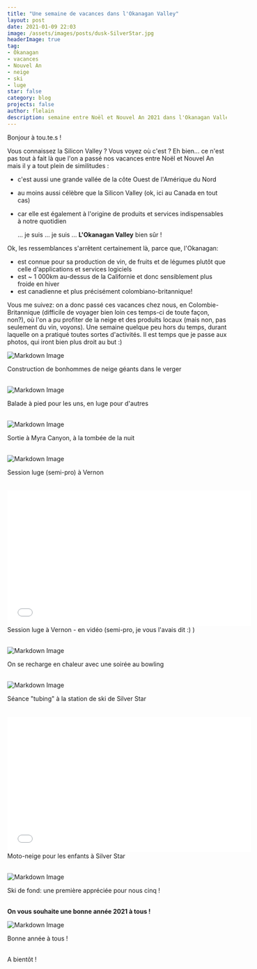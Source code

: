 ```yaml
---
title: "Une semaine de vacances dans l'Okanagan Valley"
layout: post
date: 2021-01-09 22:03
image: /assets/images/posts/dusk-SilverStar.jpg
headerImage: true
tag:
- Okanagan
- vacances
- Nouvel An
- neige
- ski
- luge
star: false
category: blog
projects: false
author: flelain
description: semaine entre Noël et Nouvel An 2021 dans l'Okanagan Valley, BC
---
```


Bonjour à tou.te.s !

Vous connaissez la Silicon Valley ? Vous voyez où c'est ? Eh bien... ce n'est pas tout à fait là que l'on a passé nos vacances entre Noël et Nouvel An mais il y a tout plein de similitudes :
- c'est aussi une grande vallée de la côte Ouest de l'Amérique du Nord
- au moins aussi célèbre que la Silicon Valley (ok, ici au Canada en tout cas)
- car elle est également à l'origine de produits et services indispensables à notre quotidien

  ... je suis ... je suis ... **L'Okanagan Valley** bien sûr !

Ok, les ressemblances s'arrêtent certainement là, parce que, l'Okanagan:
- est connue pour sa production de vin, de fruits et de légumes plutôt que celle d'applications et services logiciels
- est ~ 1 000km au-dessus de la Californie et donc sensiblement plus froide en hiver
- est canadienne et plus précisément colombiano-britannique!

Vous me suivez: on a donc passé ces vacances chez nous, en Colombie-Britannique (difficile de voyager bien loin ces temps-ci de toute façon, non?), où l'on a pu profiter de la neige et des produits locaux (mais non, pas seulement du vin, voyons). Une semaine quelque peu hors du temps, durant laquelle on a pratiqué toutes sortes d'activités. Il est temps que je passe aux photos, qui iront bien plus droit au but :)

![Markdown Image](/assets/images/posts/giant-snow-men.jpg)
<figcaption class="caption">Construction de bonhommes de neige géants dans le verger</figcaption>
<br>

![Markdown Image](/assets/images/posts/sleighing-walking.jpg)
<figcaption class="caption">Balade à pied pour les uns, en luge pour d'autres</figcaption>
<br>

![Markdown Image](/assets/images/posts/Myra-Canyon.jpg)
<figcaption class="caption">Sortie à Myra Canyon, à la tombée de la nuit</figcaption>
<br>

![Markdown Image](/assets/images/posts/sleigh-Vernon.jpg)
<figcaption class="caption">Session luge (semi-pro) à Vernon</figcaption>
<br>

<br>
<iframe width="560" height="310" src="/assets/videos/sleigh-Vernon-video.mp4" frameborder="0" allowfullscreen preload="none"></iframe>
<figcaption class="caption">Session luge à Vernon - en vidéo (semi-pro, je vous l'avais dit :) )</figcaption>
<br>

![Markdown Image](/assets/images/posts/bowling-Kelowna.jpg)
<figcaption class="caption">On se recharge en chaleur avec une soirée au bowling</figcaption>
<br>

![Markdown Image](/assets/images/posts/tubing-SilverStar.jpg)
<figcaption class="caption">Séance "tubing" à la station de ski de Silver Star</figcaption>
<br>

<br>
<iframe width="560" height="310" src="/assets/videos/mini-sledding-SilverStar.mp4" frameborder="0" allowfullscreen preload="none"></iframe>
<figcaption class="caption">Moto-neige pour les enfants à Silver Star</figcaption>
<br>

![Markdown Image](/assets/images/posts/XCountry-skiing-Telemark.jpg)
<figcaption class="caption">Ski de fond: une première appréciée pour nous cinq !</figcaption>
<br>

**On vous souhaite une bonne année 2021 à tous !**

![Markdown Image](/assets/images/posts/Cheers-2021-map-Canada.jpg)
<figcaption class="caption">Bonne année à tous !</figcaption>
<br>

A bientôt !